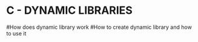 # C - DYNAMIC LIBRARIES

#How does dynamic library work
#How to create dynamic library and how to use it